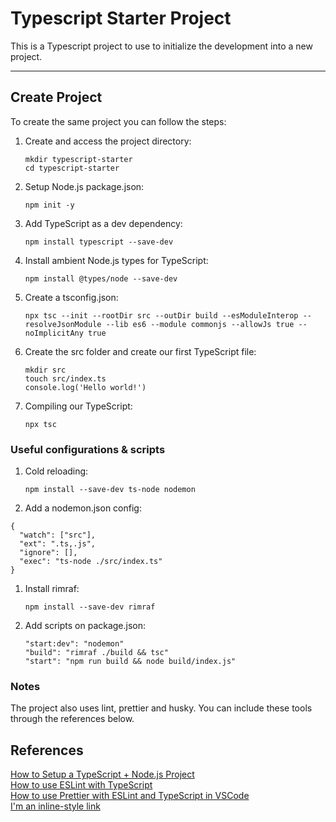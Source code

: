 
# Typescript Starter Project

This is a Typescript project to use to initialize the development into a new project.

---

## Create Project

To create the same project you can follow the steps:

1. Create and access the project directory:

   ```mkdir typescript-starter```\
   ```cd typescript-starter```

1. Setup Node.js package.json:

   ```npm init -y```

3. Add TypeScript as a dev dependency:

   ```npm install typescript --save-dev```

4. Install ambient Node.js types for TypeScript:

   ```npm install @types/node --save-dev```

5. Create a tsconfig.json:

   ```npx tsc --init --rootDir src --outDir build --esModuleInterop --resolveJsonModule --lib es6 --module commonjs --allowJs true --noImplicitAny true```

6. Create the src folder and create our first TypeScript file:

   ```mkdir src```\
   ```touch src/index.ts```\
   ```console.log('Hello world!')```

7. Compiling our TypeScript:

   ```npx tsc```

### Useful configurations & scripts

1. Cold reloading:

   ```npm install --save-dev ts-node nodemon```

2. Add a nodemon.json config:

```
{
  "watch": ["src"],
  "ext": ".ts,.js",
  "ignore": [],
  "exec": "ts-node ./src/index.ts"
}
```

1. Install rimraf:

   ```npm install --save-dev rimraf```

2. Add scripts on package.json:

   ```"start:dev": "nodemon"```\
   ```"build": "rimraf ./build && tsc"```\
   ```"start": "npm run build && node build/index.js"```

### Notes
The project also uses lint, prettier and husky. You can include these tools through the references below.

## References

[How to Setup a TypeScript + Node.js Project](https://khalilstemmler.com/blogs/typescript/node-starter-project/)\
[How to use ESLint with TypeScript](https://khalilstemmler.com/blogs/typescript/eslint-for-typescript/)\
[How to use Prettier with ESLint and TypeScript in VSCode](https://khalilstemmler.com/blogs/tooling/prettier/)\
[I'm an inline-style link](https://khalilstemmler.com/blogs/tooling/enforcing-husky-precommit-hooks/)